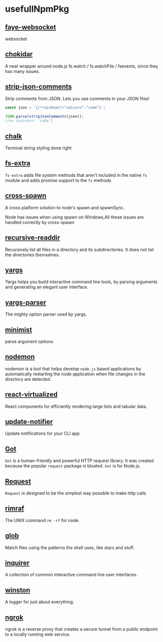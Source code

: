 # usefullNpmPkg

## [faye-websocket](https://www.npmjs.com/package/faye-websocket)

websocket

## [chokidar](https://www.npmjs.com/package/chokidar)

A neat wrapper around node.js fs.watch / fs.watchFile / fsevents, since they has many issues.

## [strip-json-comments ](https://www.npmjs.com/package/strip-json-comments)

Strip comments from JSON. Lets you use comments in your JSON files!

```javascript
const json = '{/*rainbows*/"unicorn":"cake"}';

JSON.parse(stripJsonComments(json));
//=> {unicorn: 'cake'}
```

## [chalk](https://www.npmjs.com/package/chalk)

Terminal string styling done right

## [fs-extra](https://www.npmjs.com/package/fs-extra)

`fs-extra` adds file system methods that aren't included in the native `fs` module and adds promise support to the `fs` methods

## [cross-spawn](https://www.npmjs.com/package/cross-spawn)

A cross platform solution to node's spawn and spawnSync.

Node has issues when using spawn on Windows,All these issues are handled correctly by cross-spawn

## [recursive-readdir](https://www.npmjs.com/package/recursive-readdir)

Recursively list all files in a directory and its subdirectories. It does not list the directories themselves.

## [yargs](https://www.npmjs.com/package/yargs)

Yargs helps you build interactive command line tools, by parsing arguments and generating an elegant user interface.

## [yargs-parser](https://www.npmjs.com/package/yargs-parser)

The mighty option parser used by yargs.

## [minimist](https://www.npmjs.com/package/minimist)

parse argument options

## [nodemon](https://www.npmjs.com/package/nodemon)

nodemon is a tool that helps develop `node.js` based applications by automatically restarting the node application when file changes in the directory are detected.

## [react-virtualized](https://www.npmjs.com/package/react-virtualized)

React components for efficiently rendering large lists and tabular data.

## [update-notifier](https://www.npmjs.com/package/update-notifier)

Update notifications for your CLI app

## [Got](https://www.npmjs.com/package/Got)

`Got` is a human-friendly and powerful HTTP request library.
It was created because the popular `request` package is bloated.
`Got` is for Node.js.

## [Request](https://www.npmjs.com/package/Request)

`Request` is designed to be the simplest way possible to make http calls

## [rimraf](https://www.npmjs.com/package/rimraf)

The UNIX command `rm -rf` for node.

## [glob](https://www.npmjs.com/package/glob)

Match files using the patterns the shell uses, like stars and stuff.

## [inquirer](https://www.npmjs.com/package/inquirer)

A collection of common interactive command line user interfaces.

## [winston](https://www.npmjs.com/package/winston)

A logger for just about everything.

## [ngrok](https://github.com/inconshreveable/ngrok)

ngrok is a reverse proxy that creates a secure tunnel from a public endpoint to a locally running web service.
